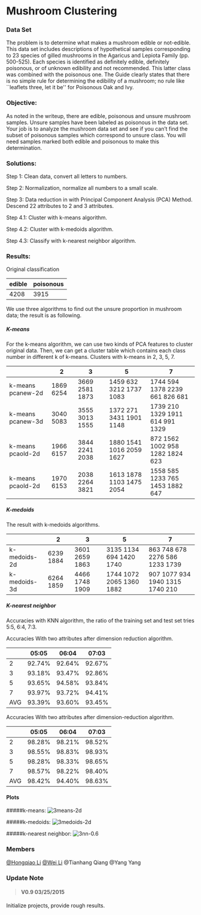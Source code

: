 # Mushroom Clustering

### Data Set
The problem is to determine what makes a mushroom edible or not-edible. This data set includes descriptions of hypothetical samples corresponding to 23 species of gilled mushrooms in the Agaricus and Lepiota Family (pp. 500-525). Each species is identified as definitely edible, definitely poisonous, or of unknown edibility and not recommended. This latter class was combined with the poisonous one. The Guide clearly states that there is no simple rule for determining the edibility of a mushroom; no rule like ``leaflets three, let it be'' for Poisonous Oak and Ivy.### Objective: 
As noted in the writeup, there are edible, poisonous and unsure mushroom samples. Unsure samples have been labeled as poisonous in the data set. Your job is to analyze the mushroom data set and see if you can’t find the subset of poisonous samples which correspond to unsure class. You will need samples marked both edible and poisonous to make this determination.### Solutions:
Step 1: Clean data, convert all letters to numbers.

Step 2: Normalization, normalize all numbers to a small scale.

Step 3: Data reduction in with Principal Component Analysis (PCA) Method. Descend 22 attributes to 2 and 3 attributes.

Step 4.1: Cluster with k-means algorithm.

Step 4.2: Cluster with k-medoids algorithm.

Step 4.3: Classify with k-nearest neighbor algorithm.

### Results:
Original classification
| edible | poisonous |
|--------|-----------|
| 4208   | 3915      |We use three algorithms to find out the unsure proportion in mushroom data; the result is as following.##### K-meansFor the k-means algorithm, we can use two kinds of PCA features to cluster original data. Then, we can get a cluster table which contains each class number in different k of k-means. Clusters with k-means in 2, 3, 5, 7.
|                    | 2         | 3              | 5                        | 7                                  |
|--------------------|-----------|----------------|--------------------------|------------------------------------|
| k-means pcanew-2d  | 1869 6254 | 3669 2581 1873 | 1459 632 3212 1737 1083  | 1744 594 1378 2239 661 826  681    |
| k-means pcanew-3d | 3040 5083 | 3555 3013 1555 | 1372 271 3431 1901 1148  | 1739 210 1329 1911 614 991 1329    |
| k-means pcaold-2d  | 1966 6157 | 3844 2241 2038 | 1880 1541 1016 2059 1627 | 872 1562 1002  958 1282 1824  623  |
| k-means pcaold-2d  | 1970 6153 | 2038 2264 3821 | 1613 1878 1103 1475 2054 | 1558  585 1233  765 1453 1882  647 |

##### K-medoids
The result with k-medoids algorithms.

|              | 2         | 3              | 5                        | 7                               |
|--------------|-----------|----------------|--------------------------|---------------------------------|
| k-medoids-2d | 6239 1884 | 3601 2659 1863 | 3135 1134 694 1420 1740  | 863 748 678 2276 586 1233 1739  |
| k-medoids-3d | 6264 1859 | 4466 1748 1909 | 1744 1072 2065 1360 1882 | 907 1077 934 1940 1315 1740 210 |

##### K-nearest neighbor 
Accuracies with KNN algorithm, the ratio of the training set and test set tries 5:5, 6:4, 7:3.

Accuracies With two attributes after dimension reduction algorithm.

|     | 05:05  | 06:04  | 07:03  |
|-----|--------|--------|--------|
| 2   | 92.74% | 92.64% | 92.67% |
| 3   | 93.18% | 93.47% | 92.86% |
| 5   | 93.65% | 94.58% | 93.84% |
| 7   | 93.97% | 93.72% | 94.41% |
| AVG | 93.39% | 93.60% | 93.45% |
Accuracies With two attributes after dimension-reduction algorithm.

|     | 05:05  | 06:04  | 07:03  |
|-----|--------|--------|--------|
| 2   | 98.28% | 98.21% | 98.52% |
| 3   | 98.55% | 98.83% | 98.93% |
| 5   | 98.28% | 98.33% | 98.65% |
| 7   | 98.57% | 98.22% | 98.40% |
| AVG | 98.42% | 94.40% | 98.63% |

#### Plots
#####k-means:
![3means-2d][3means-2d]

#####k-medoids:
![3medoids-2d][3medoids-2d]

#####k-nearest neighbor:
![3nn-0.6][3nn-0.6]
### Members
[@Hongqiao Li](https://github.com/Hongqiao-Li)
[@Wei Li](https://github.com/wliday)
@Tianhang Qiang
@Yang Yang

### Update Note
> #### V0.9   03/25/2015
Initialize projects, provide rough results.

[3means-2d]: https://github.com/wliday/mushroom-clustering/blob/master/screenshot/kmeans/2d/3means-2d.png
[3medoids-2d]: https://github.com/wliday/mushroom-clustering/blob/master/screenshot/kmedoids/2d/k_med_3.png
[3nn-0.6]: https://github.com/wliday/mushroom-clustering/blob/master/screenshot/knn/2d-0.6/3nn-0.6.png

